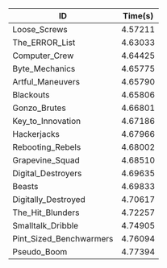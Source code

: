 |ID|Time(s)|
|-|-|
|Loose_Screws|4.57211|
|The_ERROR_List|4.63033|
|Computer_Crew|4.64425|
|Byte_Mechanics|4.65775|
|Artful_Maneuvers|4.65790|
|Blackouts|4.65806|
|Gonzo_Brutes|4.66801|
|Key_to_Innovation|4.67186|
|Hackerjacks|4.67966|
|Rebooting_Rebels|4.68002|
|Grapevine_Squad|4.68510|
|Digital_Destroyers|4.69635|
|Beasts|4.69833|
|Digitally_Destroyed|4.70617|
|The_Hit_Blunders|4.72257|
|Smalltalk_Dribble|4.74905|
|Pint_Sized_Benchwarmers|4.76094|
|Pseudo_Boom|4.77394|
